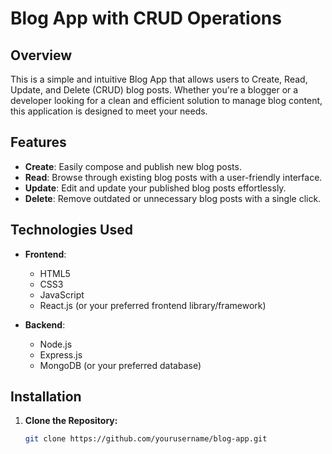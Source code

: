 # Blog App with CRUD Operations

## Overview

This is a simple and intuitive Blog App that allows users to Create, Read, Update, and Delete (CRUD) blog posts. Whether you're a blogger or a developer looking for a clean and efficient solution to manage blog content, this application is designed to meet your needs.

## Features

- **Create**: Easily compose and publish new blog posts.
- **Read**: Browse through existing blog posts with a user-friendly interface.
- **Update**: Edit and update your published blog posts effortlessly.
- **Delete**: Remove outdated or unnecessary blog posts with a single click.

## Technologies Used

- **Frontend**:
  - HTML5
  - CSS3
  - JavaScript
  - React.js (or your preferred frontend library/framework)

- **Backend**:
  - Node.js
  - Express.js
  - MongoDB (or your preferred database)

## Installation

1. **Clone the Repository:**
   ```bash
   git clone https://github.com/yourusername/blog-app.git
